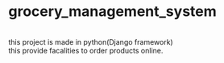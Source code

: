 # grocery_management_system

<br/>
this project is made in python(Django framework)
</br>
this provide facalities to order products online.
